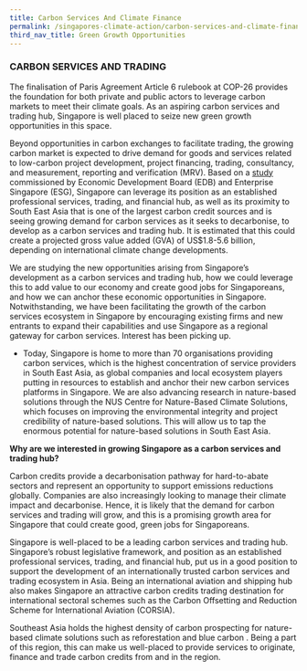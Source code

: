 ```yaml
---
title: Carbon Services And Climate Finance
permalink: /singapores-climate-action/carbon-services-and-climate-finance/
third_nav_title: Green Growth Opportunities
---
```

### CARBON SERVICES AND TRADING

The finalisation of Paris Agreement Article 6 rulebook at COP-26 provides the foundation for both private and public actors to leverage carbon markets to meet their climate goals. As an aspiring carbon services and trading hub, Singapore is well placed to seize new green growth opportunities in this space.

Beyond opportunities in carbon exchanges to facilitate trading, the growing carbon market is expected to drive demand for goods and services related to low-carbon project development, project financing, trading, consultancy, and measurement, reporting and verification (MRV). Based on a [study](https://www.edb.gov.sg/en/business-insights/market-and-industry-reports/carbon-services-an-opportunity-for-singapore-to-support-global-and-regional-decarbonisation-goals.html) commissioned by Economic Development Board (EDB) and Enterprise Singapore (ESG), Singapore can leverage its position as an established professional services, trading, and financial hub, as well as its proximity to South East Asia that is one of the largest carbon credit sources and is seeing growing demand for carbon services as it seeks to decarbonise, to develop as a carbon services and trading hub. It is estimated that this could create a projected gross value added (GVA) of US$1.8-5.6 billion, depending on international climate change developments. 

We are studying the new opportunities arising from Singapore’s development as a carbon services and trading hub, how we could leverage this to add value to our economy and create good jobs for Singaporeans, and how we can anchor these economic opportunities in Singapore. Notwithstanding, we have been facilitating the growth of the carbon services ecosystem in Singapore by encouraging existing firms and new entrants to expand their capabilities and use Singapore as a regional gateway for carbon services. Interest has been picking up. 

* Today, Singapore is home to more than 70 organisations providing carbon services, which is the highest concentration of service providers in South East Asia, as global companies and local ecosystem players putting in resources to establish and anchor their new carbon services platforms in Singapore. We are also advancing research in nature-based solutions through the NUS Centre for Nature-Based Climate Solutions, which focuses on improving the environmental integrity and project credibility of nature-based solutions. This will allow us to tap the enormous potential for nature-based solutions in South East Asia.


**Why are we interested in growing Singapore as a carbon services and trading hub?**

Carbon credits provide a decarbonisation pathway for hard-to-abate sectors and represent an opportunity to support emissions reductions globally. Companies are also increasingly looking to manage their climate impact and decarbonise. Hence, it is likely that the demand for carbon services and trading will grow, and this is a promising growth area for Singapore that could create good, green jobs for Singaporeans.

Singapore is well-placed to be a leading carbon services and trading hub. Singapore’s robust legislative framework, and position as an established professional services, trading, and financial hub, put us in a good position to support the development of an internationally trusted carbon services and trading ecosystem in Asia. Being an international aviation and shipping hub also makes Singapore an attractive carbon credits trading destination for international sectoral schemes such as the Carbon Offsetting and Reduction Scheme for International Aviation (CORSIA).

Southeast Asia holds the highest density of carbon prospecting for nature-based climate solutions such as reforestation and blue carbon . Being a part of this region, this can make us well-placed to provide services to originate, finance and trade carbon credits from and in the region.